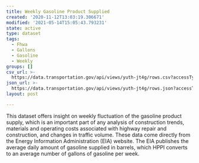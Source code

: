 ```yaml
---
title: Weekly Gasoline Product Supplied
created: '2020-11-12T13:03:19.306671'
modified: '2021-05-14T15:05:43.793231'
state: active
type: dataset
tags:
  - Fhwa
  - Gallons
  - Gasoline
  - Weekly
groups: []
csv_url: >-
  https://data.transportation.gov/api/views/yuth-jt4g/rows.csv?accessType=DOWNLOAD
json_url: >-
  https://data.transportation.gov/api/views/yuth-jt4g/rows.json?accessType=DOWNLOAD
layout: post

---
```

This dataset offers insight on weekly fluctuation of the gasoline product supply, which is an important part of any analysis of construction trends, materials and operating costs associated with highway repair and construction, and changes in traffic volume. These data come directly from the Energy Information Administration (EIA) website. The EIA publishes the average daily amount of gasoline supplied in barrels, which HPPI converts to an average number of gallons of gasoline per week.
